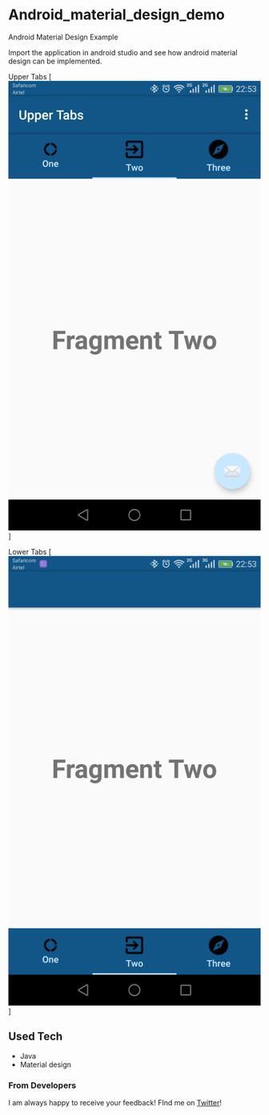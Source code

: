 # Android_material_design_demo
Android Material Design Example

Import the application in android studio and see how android material design can be implemented.

Upper Tabs
[<img src="screens/upper-tabs.png" alt="upper tabs"  />]

Lower Tabs
[<img src="screens/lower-tabs.png" alt="lower tabs"  />]



## Used Tech
- Java
- Material design


### From Developers

I am always happy to receive your feedback!
FInd me on [Twitter](https://twitter.com/julian_geniuz)!
